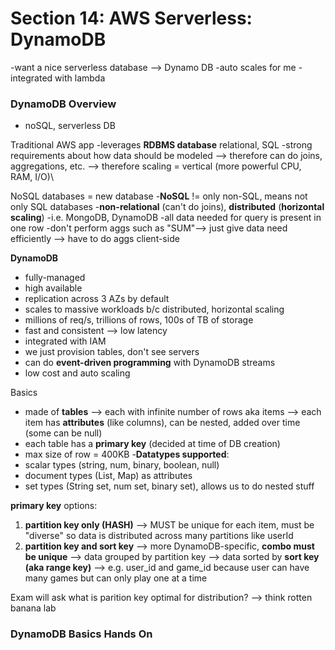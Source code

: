 # Section 14: AWS Serverless: DynamoDB 
-want a nice serverless database --> Dynamo DB 
-auto scales for me
-integrated with lambda 

### DynamoDB Overview
- noSQL, serverless DB

Traditional AWS app
-leverages **RDBMS database** relational, SQL
-strong requirements about how data should be modeled --> therefore can do joins, aggregations, etc. --> therefore scaling = vertical (more powerful CPU, RAM, I/O)\

NoSQL databases = new database
-**NoSQL** != only non-SQL, means not only SQL databases
-**non-relational** (can't do joins), **distributed** (**horizontal scaling**)
-i.e. MongoDB, DynamoDB
-all data needed for query is present in one row
-don't perform aggs such as "SUM"--> just give data need efficiently --> have to do aggs client-side

**DynamoDB** 
* fully-managed
* high available
* replication across 3 AZs by default
* scales to massive workloads b/c distributed, horizontal scaling 
* millions of req/s, trillions of rows, 100s of TB of storage
* fast and consistent --> low latency 
* integrated with IAM
* we just provision tables, don't see servers
* can do **event-driven programming** with DynamoDB streams
* low cost and auto scaling 

Basics
* made of **tables** --> each with infinite number of rows aka items --> each item has **attributes** (like columns), can be nested, added over time (some can be null)
* each table has a **primary key** (decided at time of DB creation)
* max size of row = 400KB 
-**Datatypes supported**: 
* scalar types (string, num, binary, boolean, null)
* document types (List, Map) as attributes
* set types (String set, num set, binary set), allows us to do nested stuff 

**primary key** options: 
1. **partition key only (HASH)** --> MUST be unique for each item, must be "diverse" so data is distributed across many partitions like userId
1. **partition key and sort key** --> more DynamoDB-specific, **combo must be unique**
--> data grouped by partition key 
--> data sorted by **sort key (aka range key)**
--> e.g. user_id and game_id because user can have many games but can only play one at a time 

Exam will ask what is parition key optimal for distribution? --> think rotten banana lab

### DynamoDB Basics Hands On 